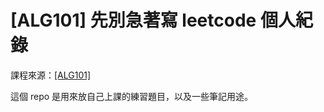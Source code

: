 # \[ALG101\] 先別急著寫 leetcode 個人紀錄

課程來源：[[ALG101]](https://github.com/Lidemy/ALG101-too-weak-to-leetcode)

這個 repo 是用來放自己上課的練習題目，以及一些筆記用途。